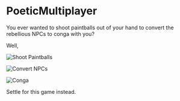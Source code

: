 # PoeticMultiplayer

You ever wanted to shoot paintballs out of your hand to convert the rebellious NPCs to conga with you?

Well,

![Shoot Paintballs](https://i.imgur.com/2UbWFWI.png)

![Convert NPCs](https://i.imgur.com/HxNCtJA.png)

![Conga](https://i.imgur.com/pQJKIIK.png)

Settle for this game instead.
